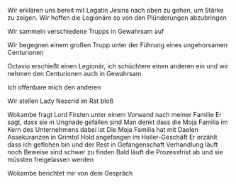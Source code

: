 Wir erklären uns bereit mit Legatin Jesina nach oben zu gehen, um Stärke zu zeigen. Wir hoffen die Legionäre so von den Plünderungen abzubringen

Wir sammeln verschiedene Trupps in Gewahrsam auf

Wir begegnen einem großen Trupp unter der Führung eines ungehorsamen Centurionen

Octavio erschießt einen Legionär, ich schüchtere einen anderen ein und wir nehmen den Centurionen auch in Gewahrsam

Ich offenbare mich den anderen

Wir stellen Lady Nescrid im Rat bloß

Wokambe fragt Lord Firsten unter einem Vorwand nach meiner Familie
Er sagt, dass sie in Ungnade gefallen sind
Man denkt dass die Moja Familia im Kern des Unternehmens dabei ist
Die Moja Familia hat mit Daelen Assekuranzen in Grimtol Hold angefangen im Heiler-Geschäft
Er erzählt dass ich geflohen bin und der Rest in Gefangenschaft
Verhandlung läuft noch
Beweise sind schwer zu finden
Bald läuft die Prozessfrist ab und sie müssten freigelassen werden

Wokambe berichtet mir von dem Gespräch
